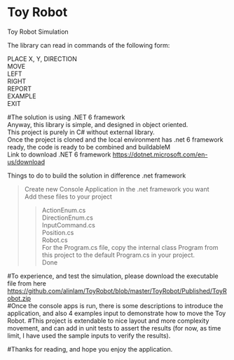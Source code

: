 # Toy Robot
Toy Robot Simulation
<p>The library can read in commands of the following form:

PLACE X, Y, DIRECTION<br/>
MOVE<br/>
LEFT<br/>
RIGHT<br/>
REPORT<br/>
EXAMPLE<br/>
EXIT<br/>
</p>

#The solution is using .NET 6 framework <br/>
Anyway, this library is simple, and designed in object oriented.<br/>
This project is purely in C# without external library.<br>
Once the project is cloned and the local environment has .net 6 framework ready, the code is ready to be combined and buildableM<br/>
Link to download .NET 6 framework  https://dotnet.microsoft.com/en-us/download

Things to do to build the solution in difference .net framework<br/>
> Create new Console Application in the .net framework you want<br/>
> Add these files to your project<br/>
>> ActionEnum.cs<br/>
>> DirectionEnum.cs<br/>
>> InputCommand.cs<br/>
>> Position.cs<br/>
>> Robot.cs<br/>
> For the Program.cs file, copy the internal class Program from this project to the default Program.cs in your project.<br/>
> Done<br/>

#To experience, and test the simulation, please download the executable file from here https://github.com/alinlam/ToyRobot/blob/master/ToyRobot/Published/ToyRobot.zip <br/>
#Once the console apps is run, there is some descriptions to introduce the application, and also 4 examples input to demonstrate how to move the Toy Robot.
#This project is extendable to nice layout and more complexity movement, and can add in unit tests to assert the results (for now, as time limit, I have used the sample inputs to verify the results).

#Thanks for reading, and hope you enjoy the application.
